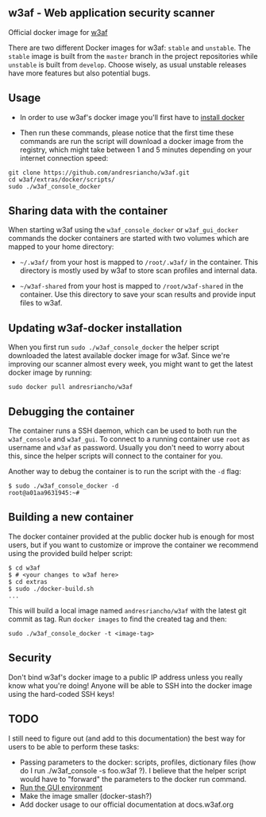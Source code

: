## w3af - Web application security scanner
Official docker image for [w3af](http://w3af.org/)

There are two different Docker images for w3af: `stable` and `unstable`. The
`stable` image is built from the `master` branch in the project repositories while
`unstable` is built from `develop`. Choose wisely, as usual unstable releases have
more features but also potential bugs.

## Usage

 * In order to use w3af's docker image you'll first have to
 [install docker](http://docs.docker.com/installation/)
 
 * Then run these commands, please notice that the first time these commands are
 run the script will download a docker image from the registry, which might take
 between 1 and 5 minutes depending on your internet connection speed:

```
git clone https://github.com/andresriancho/w3af.git
cd w3af/extras/docker/scripts/
sudo ./w3af_console_docker
```

## Sharing data with the container

When starting w3af using the `w3af_console_docker` or `w3af_gui_docker` commands
the docker containers are started with two volumes which are mapped to your
home directory:

 * `~/.w3af/` from your host is mapped to `/root/.w3af/` in the container.
 This directory is mostly used by w3af to store scan profiles and internal data.
 
 * `~/w3af-shared` from your host is mapped to `/root/w3af-shared` in the container.
 Use this directory to save your scan results and provide input files to w3af.

## Updating w3af-docker installation

When you first run `sudo ./w3af_console_docker` the helper script downloaded the
latest available docker image for w3af. Since we're improving our scanner almost
every week, you might want to get the latest docker image by running:

```
sudo docker pull andresriancho/w3af
```

## Debugging the container

The container runs a SSH daemon, which can be used to both run the `w3af_console`
and `w3af_gui`. To connect to a running container use `root` as username and
`w3af` as password. Usually you don't need to worry about this, since the helper
scripts will connect to the container for you.

Another way to debug the container is to run the script with the `-d` flag: 
```
$ sudo ./w3af_console_docker -d
root@a01aa9631945:~# 
```

## Building a new container

The docker container provided at the public docker hub is enough for most users,
but if you want to customize or improve the container we recommend using the
provided build helper script:

```
$ cd w3af
$ # <your changes to w3af here>
$ cd extras
$ sudo ./docker-build.sh
...
```

This will build a local image named `andresriancho/w3af` with the latest git
commit as tag. Run `docker images` to find the created tag and then:

```
sudo ./w3af_console_docker -t <image-tag>
```

## Security

Don't bind w3af's docker image to a public IP address unless you really know
what you're doing! Anyone will be able to SSH into the docker image using the
hard-coded SSH keys! 

## TODO

I still need to figure out (and add to this documentation) the best way for
users to be able to perform these tasks:
 
 * Passing parameters to the docker: scripts, profiles, dictionary files
   (how do I run ./w3af_console -s foo.w3af ?). I believe that the helper script
   would have to "forward" the parameters to the docker run command.
 * [Run the GUI environment](http://stackoverflow.com/questions/16296753/can-you-run-gui-apps-in-a-docker)
 * Make the image smaller (docker-stash?)
 * Add docker usage to our official documentation at docs.w3af.org

